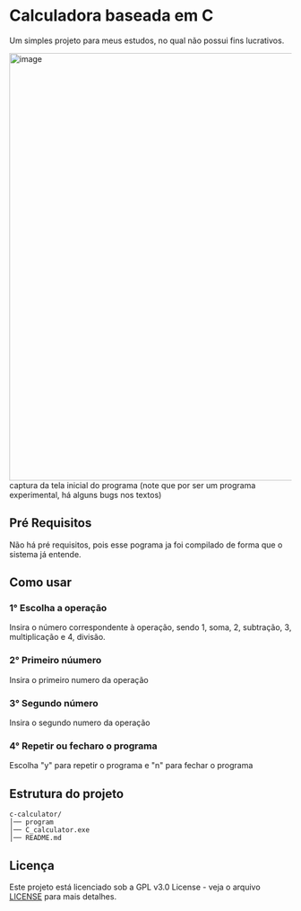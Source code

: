 # Calculadora baseada em C

Um simples projeto para meus estudos, no qual não possui fins lucrativos.



<img width="1483" height="762" alt="image" src="https://github.com/user-attachments/assets/e4e98b53-e8b4-4773-8bcf-ec70882d581a" />
captura da tela inicial do programa (note que por ser um programa experimental, há alguns bugs nos textos)

## Pré Requisitos

Não há pré requisitos, pois esse pograma ja foi compilado de forma que o sistema já entende.


## Como usar

### 1° Escolha a operação
Insira o número correspondente à operação, sendo 1, soma, 2, subtração, 3, multiplicação e 4, divisão.

### 2° Primeiro núumero
Insira o primeiro numero da operação

### 3° Segundo número
Insira o segundo numero da operação

### 4° Repetir ou fecharo o programa
Escolha "y" para repetir o programa e "n" para fechar o programa

## Estrutura do projeto

```
c-calculator/
│── program
│── C_calculator.exe
│── README.md

```

## Licença  

Este projeto está licenciado sob a GPL v3.0 License - veja o arquivo [LICENSE](LICENSE) para mais detalhes.  
